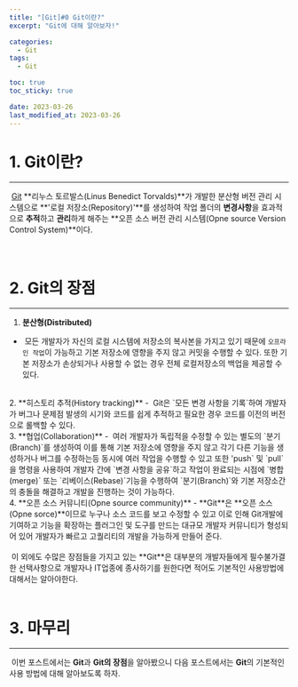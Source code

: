 ```yaml
---
title: "[Git]#0 Git이란?"
excerpt: "Git에 대해 알아보자!"

categories:
  - Git
tags:
  - Git

toc: true
toc_sticky: true

date: 2023-03-26
last_modified_at: 2023-03-26
---
```


# 1. Git이란?
---
&nbsp;[Git](https://git-scm.com/) **리누스 토르발스(Linus Benedict Torvalds)**가 개발한 분산형 버전 관리 시스템으로 **'로컬 저장소(Repository)'**를 생성하여 작업 폴더의 **변경사항**을 효과적으로 **추적**하고 **관리**하게 해주는 **오픈 소스 버전 관리 시스템(Opne source Version Control System)**이다.   
<br><br>

# 2. Git의 장점
---
1. **분산형(Distributed)**
  - &nbsp;모든 개발자가 자신의 로컬 시스템에 저장소의 복사본을 가지고 있기 때문에 `오프라인 작업`이 가능하고 기본 저장소에 영향을 주지 않고 커밋을 수행할 수 있다. 또한 기본 저장소가 손상되거나 사용할 수 없는 경우 전체 로컬저장소의 백업을 제공할 수 있다.
<br>
2. **히스토리 추적(History tracking)**
  - &nbsp;Git은 `모든 변경 사항을 기록`하여 개발자가 버그나 문제점 발생의 시기와 코드를 쉽게 추적하고 필요한 경우 코드를 이전의 버전으로 롤백할 수 있다. 
<br>
3. **협업(Collaboration)**
  - &nbsp;여러 개발자가 독립적을 수정할 수 있는 별도의 `분기(Branch)`를 생성하여 이를 통해 기본 저장소에 영향을 주지 않고 각기 다른 기능을 생성하거나 버그를 수정하는등 동시에 여러 작업을 수행할 수 있고 또한 'push` 및 `pull`을 명령을 사용하여 개발자 간에 `변경 사항을 공유`하고 작업이 완료되는 시점에 `병합(merge)` 또는 `리베이스(Rebase)`기능을 수행하여 `분기(Branch)`와 기본 저장소간의 충돌을 해결하고 개발을 진행하는 것이 가능하다. 
<br>
4. **오픈 소스 커뮤니티(Opne source community)**
  - **Git**은 **오픈 소스(Opne sorce)**이므로 누구나 소스 코드를 보고 수정할 수 있고 이로 인해 Git개발에 기여하고 기능을 확장하는 플러그인 및 도구를 만드는 대규모 개발자 커뮤니티가 형성되어 있어 개발자가 빠르고 고퀄리티의 개발을 가능하게 만들어 준다. 
<br><br>
&nbsp;이 외에도 수많은 장점들을 가지고 있는 **Git**은 대부분의 개발자들에게 필수불가결한 선택사항으로 개발자나 IT업종에 종사하기를 원한다면 적어도 기본적인 사용방법에 대해서는 알아야한다. 
<br><br>

# 3. 마무리
---
&nbsp;이번 포스트에서는 **Git**과 **Git의 장점**을 알아봤으니 다음 포스트에서는 **Git**의 기본적인 사용 방법에 대해 알아보도록 하자. 




<br><br>
